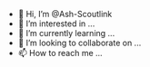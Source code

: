 - 👋 Hi, I’m @Ash-Scoutlink
- 👀 I’m interested in ...
- 🌱 I’m currently learning ...
- 💞️ I’m looking to collaborate on ...
- 📫 How to reach me ...

<!---
Ash-Scoutlink/Ash-Scoutlink is a ✨ special ✨ repository because its `README.md` (this file) appears on your GitHub profile.
You can click the Preview link to take a look at your changes.
--->
